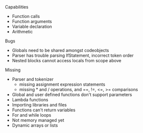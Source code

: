 
Capabilities
- Function calls
- Function arguments
- Variable declaration
- Arithmetic

Bugs
- Globals need to be shared amongst codeobjects
- Parser has trouble parsing IfStatement, incorrect token order
- Nested blocks cannot access locals from scope above

Missing
- Parser and tokenizer 
    - missing assignment expression statements
    - missing * and / operations, and ==, !=, <=, >= comparisons
- Global and user defined functions don't support parameters
- Lambda functions
- Importing libraries and files
- Functions can't return variables
- For and while loops
- Not memory managed yet
- Dynamic arrays or lists
